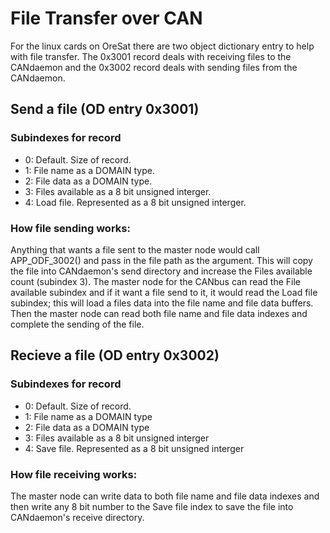 # File Transfer over CAN
For the linux cards on OreSat there are two object dictionary entry to help with file transfer. The 0x3001 record deals with receiving files to the CANdaemon and the 0x3002 record deals with sending files from the CANdaemon.

## Send a file (OD entry 0x3001)
### Subindexes for record
- 0: Default. Size of record.
- 1: File name as a DOMAIN type.
- 2: File data as a DOMAIN type.
- 3: Files available as a 8 bit unsigned interger.
- 4: Load file. Represented as a 8 bit unsigned interger.

### How file sending works:
Anything that wants a file sent to the master node would call APP_ODF_3002() and pass in the file path as the argument. This will copy the file into CANdaemon's send directory and increase the Files available count (subindex 3). The master node for the CANbus can read the File available subindex and if it want a file send to it, it would read the Load file subindex; this will load a files data into the file name and file data buffers. Then the master node can read both file name and file data indexes and complete the sending of the file.


## Recieve a file (OD entry 0x3002)
### Subindexes for record
- 0: Default. Size of record.
- 1: File name as a DOMAIN type
- 2: File data as a DOMAIN type
- 3: Files available as a 8 bit unsigned interger
- 4: Save file. Represented as a 8 bit unsigned interger

### How file receiving works:
The master node can write data to both file name and file data indexes and then write any 8 bit number to the Save file index to save the file into CANdaemon's receive directory. 
